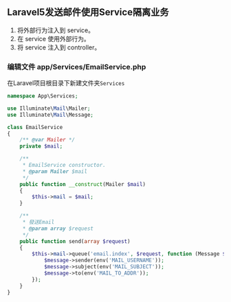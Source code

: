 ## Laravel5发送邮件使用Service隔离业务

1. 将外部行为注入到 service。
2. 在 service 使用外部行为。
3. 将 service 注入到 controller。

### 编辑文件 **app/Services/EmailService.php**
在Laravel项目根目录下新建文件夹`Services`
```php
namespace App\Services;

use Illuminate\Mail\Mailer;
use Illuminate\Mail\Message;

class EmailService
{
    /** @var Mailer */
    private $mail;

    /**
     * EmailService constructor.
     * @param Mailer $mail
     */
    public function __construct(Mailer $mail)
    {
        $this->mail = $mail;
    }

    /**
     * 發送Email
     * @param array $request
     */
    public function send(array $request)
    {
        $this->mail->queue('email.index', $request, function (Message $message) {
            $message->sender(env('MAIL_USERNAME'));
            $message->subject(env('MAIL_SUBJECT'));
            $message->to(env('MAIL_TO_ADDR'));
        });
    }
}
```




















